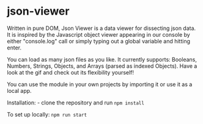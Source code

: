 # json-viewer

Written in pure DOM, Json Viewer is a data viewer for dissecting json data.
It is inspired by the Javascript object viewer appearing in our console by either "console.log" call or simply typing out a global variable and hitting enter.

You can load as many json files as you like. It currently supports: Booleans, Numbers, Strings, Objects, and Arrays (parsed as indexed Objects). Have a look at the gif and check out its flexibility yourself!

You can use the module in your own projects by importing it or use it as a local app.


Installation:
        - clone the repository and run `npm install`

To set up locally: 
        `npm run start`
